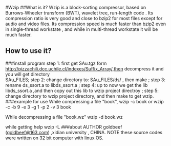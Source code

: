 #Wzip
##What is it?
Wzip is a block-sorting compressor, based on Burrows-Wheeler transform (BWT), wavelet tree, run-length code . Its compression ratio is very good and close to bzip2 for most files except for audio and video files. Its compression speed is much faster than bzip2 even in single-thread workstate , and while in multi-thread workstate it will be much faster.
## How to use it?
###install  program
step 1: first get SAu.tgz form http://pizzachili.dcc.uchile.cl/indexes/Suffix_Array/,then decompress it and you will get directory  
SAu_FILES; 
step 2: change directory to: SAu_FILES/ds/ , then make ; 
step 3: rename ds_ssort.a to libds_ssort.a ; 
step 4: up to now we get the lib libds_ssort.a ,and then copy out this lib to wzip project directroy ; 
step 5: change directory to wzip project directory, and then make to get wzip.
###example for use
While compressing a file "book",
  wzip -c book 
  or
  wzip -c -b 9 -e 3 -g 1 -p 2 -v 3  book

While decompressing a file "book.wz"
  wzip -d book.wz
  
while getting help
  wzip -L
###about
AUTHOR
goldbeef (goldbeef@163.com) ,xidian university , CHINA.
NOTE
these source codes were written on 32 bit  computer with linux OS.
